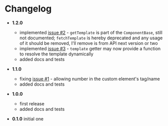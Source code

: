 # Changelog

* __1.2.0__
  * implemented [issue #2](https://github.com/gullerya/rich-component/issues/2) - `getTemplate` is part of the `ComponentBase`, still not documented; `fetchTemplate` is hereby deprecated and any usage of it should be removed, I'll remove is from API next version or two
  * implemented [issue #3](https://github.com/gullerya/rich-component/issues/3) - `template` getter may now provide a function to resolve the template dynamically
  * added docs and tests

* __1.1.0__
  * fixing [issue #1](https://github.com/gullerya/rich-component/issues/1) - allowing number in the custom element's tag/name
  * added docs and tests

* __1.0.0__
  * first release
  * added docs and tests

* __0.1.0__ initial one
